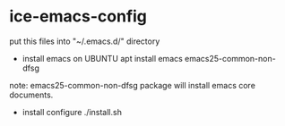 # ice-emacs-config
put this files into "~/.emacs.d/" directory

* install emacs on UBUNTU
apt install emacs emacs25-common-non-dfsg

note: emacs25-common-non-dfsg package will install emacs core documents.

* install configure
./install.sh
